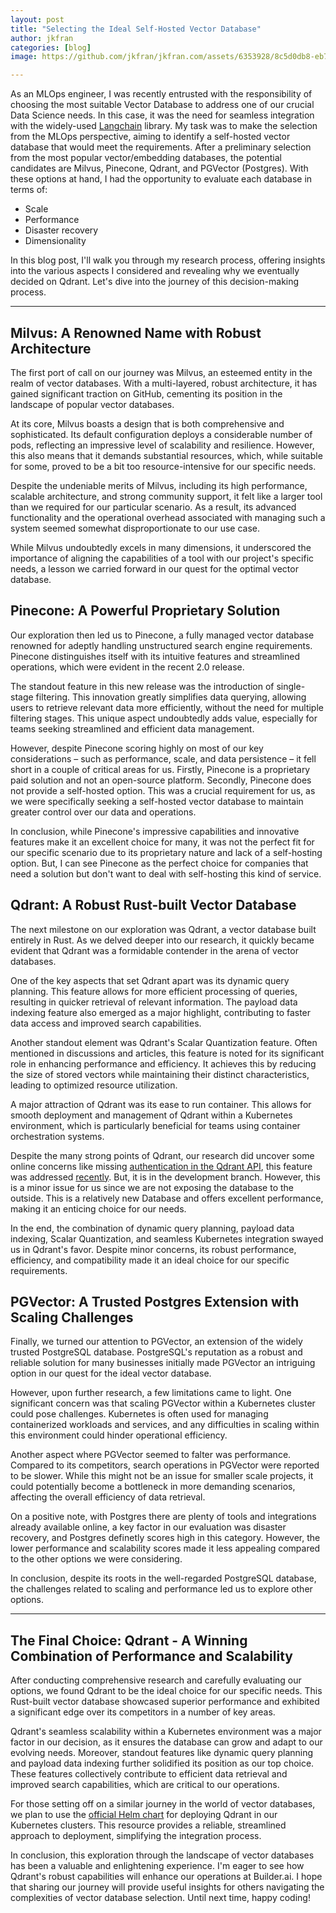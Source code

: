 ```yaml
---
layout: post
title: "Selecting the Ideal Self-Hosted Vector Database"
author: jkfran
categories: [blog]
image: https://github.com/jkfran/jkfran.com/assets/6353928/8c5d0db8-eb7e-4c36-b952-bba82a29529f

---
```


As an MLOps engineer, I was recently entrusted with the responsibility of choosing the most suitable Vector Database to address one of our crucial Data Science needs. In this case, it was the need for seamless integration with the widely-used [Langchain](https://python.langchain.com/en/latest/index.html) library. My task was to make the selection from the MLOps perspective, aiming to identify a self-hosted vector database that would meet the requirements.
After a preliminary selection from the most popular vector/embedding databases, the potential candidates are Milvus, Pinecone, Qdrant, and PGVector (Postgres). With these options at hand, I had the opportunity to evaluate each database in terms of:
- Scale
- Performance
- Disaster recovery
- Dimensionality

In this blog post, I'll walk you through my research process, offering insights into the various aspects I considered and revealing why we eventually decided on Qdrant. Let's dive into the journey of this decision-making process.

---

## Milvus: A Renowned Name with Robust Architecture

The first port of call on our journey was Milvus, an esteemed entity in the realm of vector databases. With a multi-layered, robust architecture, it has gained significant traction on GitHub, cementing its position in the landscape of popular vector databases.

At its core, Milvus boasts a design that is both comprehensive and sophisticated. Its default configuration deploys a considerable number of pods, reflecting an impressive level of scalability and resilience. However, this also means that it demands substantial resources, which, while suitable for some, proved to be a bit too resource-intensive for our specific needs.

Despite the undeniable merits of Milvus, including its high performance, scalable architecture, and strong community support, it felt like a larger tool than we required for our particular scenario. As a result, its advanced functionality and the operational overhead associated with managing such a system seemed somewhat disproportionate to our use case.

While Milvus undoubtedly excels in many dimensions, it underscored the importance of aligning the capabilities of a tool with our project's specific needs, a lesson we carried forward in our quest for the optimal vector database.


## Pinecone: A Powerful Proprietary Solution

Our exploration then led us to Pinecone, a fully managed vector database renowned for adeptly handling unstructured search engine requirements. Pinecone distinguishes itself with its intuitive features and streamlined operations, which were evident in the recent 2.0 release.

The standout feature in this new release was the introduction of single-stage filtering. This innovation greatly simplifies data querying, allowing users to retrieve relevant data more efficiently, without the need for multiple filtering stages. This unique aspect undoubtedly adds value, especially for teams seeking streamlined and efficient data management.

However, despite Pinecone scoring highly on most of our key considerations – such as performance, scale, and data persistence – it fell short in a couple of critical areas for us. Firstly, Pinecone is a proprietary paid solution and not an open-source platform. Secondly, Pinecone does not provide a self-hosted option. This was a crucial requirement for us, as we were specifically seeking a self-hosted vector database to maintain greater control over our data and operations.

In conclusion, while Pinecone's impressive capabilities and innovative features make it an excellent choice for many, it was not the perfect fit for our specific scenario due to its proprietary nature and lack of a self-hosting option. But, I can see Pinecone as the perfect choice for companies that need a solution but don't want to deal with self-hosting this kind of service.


## Qdrant: A Robust Rust-built Vector Database

The next milestone on our exploration was Qdrant, a vector database built entirely in Rust. As we delved deeper into our research, it quickly became evident that Qdrant was a formidable contender in the arena of vector databases.

One of the key aspects that set Qdrant apart was its dynamic query planning. This feature allows for more efficient processing of queries, resulting in quicker retrieval of relevant information. The payload data indexing feature also emerged as a major highlight, contributing to faster data access and improved search capabilities.

Another standout element was Qdrant's Scalar Quantization feature. Often mentioned in discussions and articles, this feature is noted for its significant role in enhancing performance and efficiency. It achieves this by reducing the size of stored vectors while maintaining their distinct characteristics, leading to optimized resource utilization.

A major attraction of Qdrant was its ease to run container. This allows for smooth deployment and management of Qdrant within a Kubernetes environment, which is particularly beneficial for teams using container orchestration systems.

Despite the many strong points of Qdrant, our research did uncover some online concerns like missing [authentication in the Qdrant API](https://github.com/qdrant/qdrant/issues/1739), this feature was addressed [recently](https://github.com/qdrant/qdrant/pull/1745). But, it is in the development branch. However, this is a minor issue for us since we are not exposing the database to the outside. This is a relatively new Database and offers excellent performance, making it an enticing choice for our needs.

In the end, the combination of dynamic query planning, payload data indexing, Scalar Quantization, and seamless Kubernetes integration swayed us in Qdrant's favor. Despite minor concerns, its robust performance, efficiency, and compatibility made it an ideal choice for our specific requirements.


## PGVector: A Trusted Postgres Extension with Scaling Challenges

Finally, we turned our attention to PGVector, an extension of the widely trusted PostgreSQL database. PostgreSQL's reputation as a robust and reliable solution for many businesses initially made PGVector an intriguing option in our quest for the ideal vector database.

However, upon further research, a few limitations came to light. One significant concern was that scaling PGVector within a Kubernetes cluster could pose challenges. Kubernetes is often used for managing containerized workloads and services, and any difficulties in scaling within this environment could hinder operational efficiency.

Another aspect where PGVector seemed to falter was performance. Compared to its competitors, search operations in PGVector were reported to be slower. While this might not be an issue for smaller scale projects, it could potentially become a bottleneck in more demanding scenarios, affecting the overall efficiency of data retrieval.

On a positive note, with Postgres there are plenty of tools and integrations already available online, a key factor in our evaluation was disaster recovery, and Postgres definetly scores high in this category. However, the lower performance and scalability scores made it less appealing compared to the other options we were considering.

In conclusion, despite its roots in the well-regarded PostgreSQL database, the challenges related to scaling and performance led us to explore other options.

---

## The Final Choice: Qdrant - A Winning Combination of Performance and Scalability

After conducting comprehensive research and carefully evaluating our options, we found Qdrant to be the ideal choice for our specific needs. This Rust-built vector database showcased superior performance and exhibited a significant edge over its competitors in a number of key areas.

Qdrant's seamless scalability within a Kubernetes environment was a major factor in our decision, as it ensures the database can grow and adapt to our evolving needs. Moreover, standout features like dynamic query planning and payload data indexing further solidified its position as our top choice. These features collectively contribute to efficient data retrieval and improved search capabilities, which are critical to our operations.

For those setting off on a similar journey in the world of vector databases, we plan to use the [official Helm chart](https://github.com/qdrant/qdrant-helm/) for deploying Qdrant in our Kubernetes clusters. This resource provides a reliable, streamlined approach to deployment, simplifying the integration process.

In conclusion, this exploration through the landscape of vector databases has been a valuable and enlightening experience. I'm eager to see how Qdrant's robust capabilities will enhance our operations at Builder.ai. I hope that sharing our journey will provide useful insights for others navigating the complexities of vector database selection. Until next time, happy coding!
